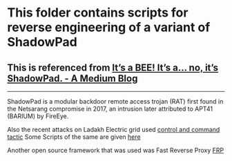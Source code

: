 # This folder contains scripts for reverse engineering of a variant of ShadowPad
## This is referenced from [It’s a BEE! It’s a… no, it’s ShadowPad. - A Medium Blog](https://medium.com/insomniacs/its-a-bee-it-s-a-no-it-s-shadowpad-aff6a970a1c2)
---
ShadowPad is a modular backdoor remote access trojan (RAT) first found in the Netsarang compromise in 2017, an intrusion later attributed to APT41 (BARIUM) by FireEye.

Also the recent attacks on Ladakh Electric grid used [control and command tactic](https://attack.mitre.org/tactics/TA0011/)
Some Scripts of the same are given [here](/MITRE%20ATT%26CK/3.%20COMMAND%20AND%20CONTROL/)

Another open source framework that was used was Fast Reverse Proxy [FRP](https://github.com/fatedier/frp)